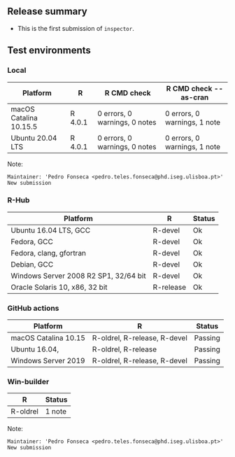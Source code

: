 
## Release summary

* This is the first submission of `inspector`.

## Test environments

### Local 

| Platform    | R     | R CMD check | R CMD check --as-cran |
| -----       | ----- | ----- | ----- |
| macOS Catalina 10.15.5 | R 4.0.1 | 0 errors, 0 warnings, 0 notes | 0 errors, 0 warnings, 1 note |
| Ubuntu 20.04 LTS |  R 4.0.1 | 0 errors, 0 warnings, 0 notes | 0 errors, 0 warnings, 1 note |

Note:

```
Maintainer: 'Pedro Fonseca <pedro.teles.fonseca@phd.iseg.ulisboa.pt>'
New submission
```

### R-Hub

| Platform    | R     | Status |
| -----       | ----- | ----- |
| Ubuntu 16.04 LTS, GCC |  R-devel | Ok |
| Fedora, GCC |  R-devel | Ok
| Fedora, clang, gfortran | R-devel | Ok |
| Debian, GCC |  R-devel | Ok |
| Windows Server 2008 R2 SP1, 32/64 bit |  R-devel | Ok |
| Oracle Solaris 10, x86, 32 bit |  R-release | Ok |

### GitHub actions

| Platform    | R     | Status |
| -----       | ----- | ----- |
| macOS Catalina 10.15 |  R-oldrel, R-release, R-devel | Passing |
| Ubuntu 16.04, | R-oldrel, R-release | Passing |
| Windows Server 2019 | R-oldrel, R-release, R-devel | Passing |


### Win-builder

| R          | Status |
| -----      | -----  |
| R-oldrel   | 1 note |

Note:

```
Maintainer: 'Pedro Fonseca <pedro.teles.fonseca@phd.iseg.ulisboa.pt>'
New submission
```

